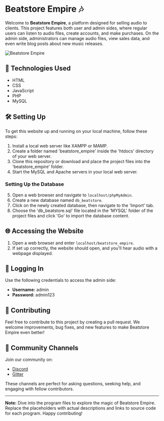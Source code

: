 # Beatstore Empire 🎶

Welcome to **Beatstore Empire**, a platform designed for selling audio to clients. This project features both user and admin sides, where regular users can listen to audio files, create accounts, and make purchases. On the admin side, administrators can manage audio files, view sales data, and even write blog posts about new music releases.

![Beatstore Empire](insert_image_url_here)

## 🚀 Technologies Used

- HTML
- CSS
- JavaScript
- PHP
- MySQL

## 🛠️ Setting Up

To get this website up and running on your local machine, follow these steps:

1. Install a local web server like XAMPP or MAMP.
2. Create a folder named 'beatstore_empire' inside the 'htdocs' directory of your web server.
3. Clone this repository or download and place the project files into the 'beatstore_empire' folder.
4. Start the MySQL and Apache servers in your local web server.

### Setting Up the Database

5. Open a web browser and navigate to `localhost/phpMyAdmin`.
6. Create a new database named `db_beatstore`.
7. Click on the newly created database, then navigate to the 'Import' tab.
8. Choose the 'db_beatstore.sql' file located in the 'MYSQL' folder of the project files and click 'Go' to import the database content.

## 🌐 Accessing the Website

1. Open a web browser and enter `localhost/beatstore_empire`.
2. If set up correctly, the website should open, and you'll hear audio with a webpage displayed.

## 🚪 Logging In

Use the following credentials to access the admin side:

- **Username:** admin
- **Password:** admin123

## 🤝 Contributing

Feel free to contribute to this project by creating a pull request. We welcome improvements, bug fixes, and new features to make Beatstore Empire even better!

## 🌟 Community Channels

Join our community on:

- [Discord](https://the-algorithms.com/discord)
- [Gitter](https://gitter.im/TheAlgorithms/community)

These channels are perfect for asking questions, seeking help, and engaging with fellow contributors.

---

**Note:** Dive into the program files to explore the magic of Beatstore Empire. Replace the placeholders with actual descriptions and links to source code for each program. Happy contributing!
